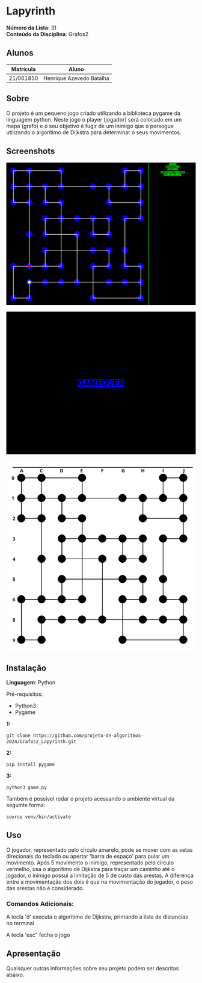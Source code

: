 # Lapyrinth

**Número da Lista**: 31<br>
**Conteúdo da Disciplina**: Grafos2<br>

## Alunos
|Matrícula | Aluno |
| -- | -- |
| 21/061850  |  Henrique Azevedo Batalha |

## Sobre 
O projeto é um pequeno jogo criado utilizando a biblioteca pygame da linguagem python. Neste jogo o player (jogador) será colocado em um mapa (grafo) e o seu objetivo é fugir de um inimigo que o persegue utilizando o algorítimo de Dijkstra para determinar o seus movimentos.

## Screenshots

![screenshot1](https://github.com/projeto-de-algoritmos-2024/Grafos2_Lapyrinth/blob/master/screenshots/lapyrinth.png)

![screenshot2](https://github.com/projeto-de-algoritmos-2024/Grafos2_Lapyrinth/blob/master/screenshots/gameover.png)

![screenshot3](https://github.com/projeto-de-algoritmos-2024/Grafos2_Lapyrinth/blob/master/screenshots/mapa.jpg)

## Instalação 
**Linguagem**: Python<br>

Pré-requisitos: 

- Python3
- Pygame

**1:**
```
git clone https://github.com/projeto-de-algoritmos-2024/Grafos2_Lapyrinth.git
```

**2:**
```
pip install pygame
```

**3:**
```
python3 game.py
```
Também é possível rodar o projeto acessando o ambiente virtual da seguinte forma:
```
source venv/bin/activate
```

## Uso 
O jogador, representado pelo círculo amarelo, pode se mover com as setas direcionais do teclado ou apertar 'barra de espaço' para pular um movimento. Após 5 movimento o inimigo, representado pelo círculo vermelho, usa o algorítimo de Dijkstra para traçar um caminho até o jogador, o inimigo possui a limitação de 5 de custo das arestas. A diferença entre a movimentação dos dois é que na movimentação do jogador, o peso das arestas não é considerado.

### Comandos Adicionais:

A tecla 'd' executa o algorítimo de Dijkstra, printando a lista de distancias no terminal

A tecla 'esc" fecha o jogo

## Apresentação
Quaisquer outras informações sobre seu projeto podem ser descritas abaixo.




